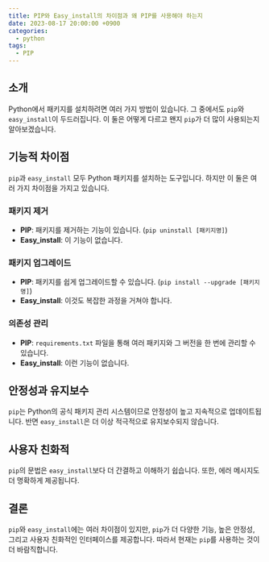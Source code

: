 ```yaml
---
title: PIP와 Easy_install의 차이점과 왜 PIP를 사용해야 하는지
date: 2023-08-17 20:00:00 +0900
categories:
  - python
tags:
  - PIP
---
```


## 소개
Python에서 패키지를 설치하려면 여러 가지 방법이 있습니다. 그 중에서도 `pip`와 `easy_install`이 두드러집니다. 이 둘은 어떻게 다르고 왠지 `pip`가 더 많이 사용되는지 알아보겠습니다.

## 기능적 차이점
`pip`과 `easy_install` 모두 Python 패키지를 설치하는 도구입니다. 하지만 이 둘은 여러 가지 차이점을 가지고 있습니다.

### 패키지 제거
- **PIP**: 패키지를 제거하는 기능이 있습니다. (`pip uninstall [패키지명]`)
- **Easy_install**: 이 기능이 없습니다.

### 패키지 업그레이드
- **PIP**: 패키지를 쉽게 업그레이드할 수 있습니다. (`pip install --upgrade [패키지명]`)
- **Easy_install**: 이것도 복잡한 과정을 거쳐야 합니다.

### 의존성 관리
- **PIP**: `requirements.txt` 파일을 통해 여러 패키지와 그 버전을 한 번에 관리할 수 있습니다.
- **Easy_install**: 이런 기능이 없습니다.

## 안정성과 유지보수
`pip`는 Python의 공식 패키지 관리 시스템이므로 안정성이 높고 지속적으로 업데이트됩니다. 반면 `easy_install`은 더 이상 적극적으로 유지보수되지 않습니다.

## 사용자 친화적
`pip`의 문법은 `easy_install`보다 더 간결하고 이해하기 쉽습니다. 또한, 에러 메시지도 더 명확하게 제공됩니다.

## 결론
`pip`와 `easy_install`에는 여러 차이점이 있지만, `pip`가 더 다양한 기능, 높은 안정성, 그리고 사용자 친화적인 인터페이스를 제공합니다. 따라서 현재는 `pip`를 사용하는 것이 더 바람직합니다.